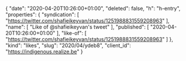 {
  "date": "2020-04-20T10:26:00+01:00",
  "deleted": false,
  "h": "h-entry",
  "properties": {
    "syndication": [
      "https://twitter.com/shafieikeyvan/status/1251988831559208963"
    ],
    "name": [
      "Like of @shafieikeyvan's tweet"
    ],
    "published": [
      "2020-04-20T10:26:00+01:00"
    ],
    "like-of": [
      "https://twitter.com/shafieikeyvan/status/1251988831559208963"
    ]
  },
  "kind": "likes",
  "slug": "2020/04/ydeb8",
  "client_id": "https://indigenous.realize.be"
}
